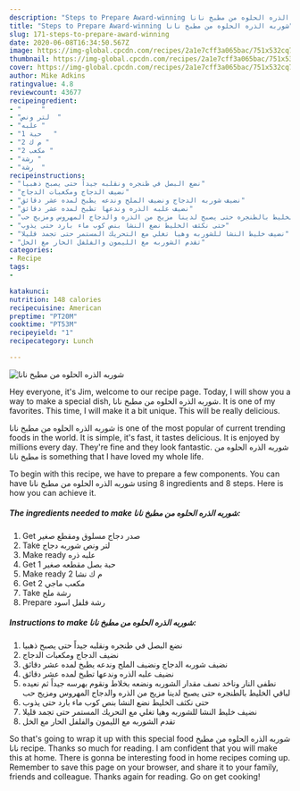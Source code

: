 ```yaml
---
description: "Steps to Prepare Award-winning شوربه الذره الحلوه من مطبخ نانا"
title: "Steps to Prepare Award-winning شوربه الذره الحلوه من مطبخ نانا"
slug: 171-steps-to-prepare-award-winning
date: 2020-06-08T16:34:50.567Z
image: https://img-global.cpcdn.com/recipes/2a1e7cff3a065bac/751x532cq70/الصورة-الرئيسية-لوصفةشوربه-الذره-الحلوه-من-مطبخ-نانا.jpg
thumbnail: https://img-global.cpcdn.com/recipes/2a1e7cff3a065bac/751x532cq70/الصورة-الرئيسية-لوصفةشوربه-الذره-الحلوه-من-مطبخ-نانا.jpg
cover: https://img-global.cpcdn.com/recipes/2a1e7cff3a065bac/751x532cq70/الصورة-الرئيسية-لوصفةشوربه-الذره-الحلوه-من-مطبخ-نانا.jpg
author: Mike Adkins
ratingvalue: 4.8
reviewcount: 43677
recipeingredient:
- "     "
- "لتر ونص  "
- "علبه "
- "1 حبة   "
- "2 م ك "
- "2 مكعب "
- "رشة "
- "رشة  "
recipeinstructions:
- "نضع البصل في طنجره ونقلبه جيداً حتى يصبح ذهبيا"
- "نضيف الدجاج ومكعبات الدجاج"
- "نضيف شوربه الدجاج ونضيف الملح وندعه يطبخ لمده عشر دقائق"
- "نضيف علبه الذره وندعها تطبخ لمده عشر دقائق"
- "نطفى النار وناخد نصف مقدار الشوربه ونضعه بخلاط ونقوم بهرسه جيداً ثم نعيده لباقي الخليط بالطنجره حتى يصبح لدينا مزيج من الذره والدجاج المهروس ومزيج حب"
- "حتى نكثف الخليط نضع النشا بنص كوب ماء بارد حتى يذوب"
- "نضيف خليط النشا للشوربه وهيا تغلي مع التحريك المستمر حتى تجمد قليلا"
- "تقدم الشوربه مع الليمون والفلفل الحار مع الخل"
categories:
- Recipe
tags:
- 

katakunci:  
nutrition: 148 calories
recipecuisine: American
preptime: "PT20M"
cooktime: "PT53M"
recipeyield: "1"
recipecategory: Lunch

---
```



![شوربه الذره الحلوه من مطبخ نانا](https://img-global.cpcdn.com/recipes/2a1e7cff3a065bac/751x532cq70/الصورة-الرئيسية-لوصفةشوربه-الذره-الحلوه-من-مطبخ-نانا.jpg)

Hey everyone, it's Jim, welcome to our recipe page. Today, I will show you a way to make a special dish, شوربه الذره الحلوه من مطبخ نانا. It is one of my favorites. This time, I will make it a bit unique. This will be really delicious.

شوربه الذره الحلوه من مطبخ نانا is one of the most popular of current trending foods in the world. It is simple, it's fast, it tastes delicious. It is enjoyed by millions every day. They're fine and they look fantastic. شوربه الذره الحلوه من مطبخ نانا is something that I have loved my whole life.




To begin with this recipe, we have to prepare a few components. You can have شوربه الذره الحلوه من مطبخ نانا using 8 ingredients and 8 steps. Here is how you can achieve it.

<!--inarticleads1-->

##### The ingredients needed to make شوربه الذره الحلوه من مطبخ نانا:

1. Get  صدر دجاج مسلوق ومقطع صغير
1. Take لتر ونص شوربه دجاج
1. Make ready علبه ذره
1. Get 1 حبة بصل مقطعه صغير
1. Make ready 2 م ك نشا
1. Get 2 مكعب ماجي
1. Take رشة ملح
1. Prepare رشة فلفل اسود




<!--inarticleads2-->

##### Instructions to make شوربه الذره الحلوه من مطبخ نانا:

1. نضع البصل في طنجره ونقلبه جيداً حتى يصبح ذهبيا
1. نضيف الدجاج ومكعبات الدجاج
1. نضيف شوربه الدجاج ونضيف الملح وندعه يطبخ لمده عشر دقائق
1. نضيف علبه الذره وندعها تطبخ لمده عشر دقائق
1. نطفى النار وناخد نصف مقدار الشوربه ونضعه بخلاط ونقوم بهرسه جيداً ثم نعيده لباقي الخليط بالطنجره حتى يصبح لدينا مزيج من الذره والدجاج المهروس ومزيج حب
1. حتى نكثف الخليط نضع النشا بنص كوب ماء بارد حتى يذوب
1. نضيف خليط النشا للشوربه وهيا تغلي مع التحريك المستمر حتى تجمد قليلا
1. تقدم الشوربه مع الليمون والفلفل الحار مع الخل




So that's going to wrap it up with this special food شوربه الذره الحلوه من مطبخ نانا recipe. Thanks so much for reading. I am confident that you will make this at home. There is gonna be interesting food in home recipes coming up. Remember to save this page on your browser, and share it to your family, friends and colleague. Thanks again for reading. Go on get cooking!

